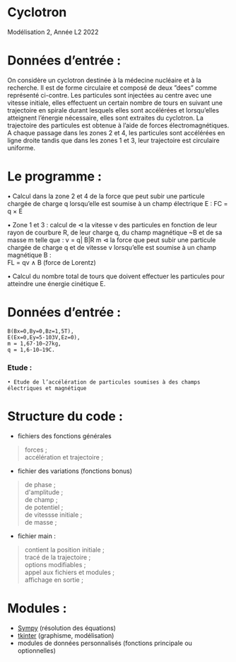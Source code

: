 # Cyclotron
Modélisation 2, Année L2 2022


# Données d’entrée :
On considère un cyclotron destinée à la
médecine nucléaire et à la recherche. Il est
de forme circulaire et composé de deux
”dees” comme représenté ci-contre. Les
particules sont injectées au centre avec une
vitesse initiale, elles effectuent un certain
nombre de tours en suivant une trajectoire en spirale durant lesquels elles sont
accélérées et lorsqu’elles atteignent l’énergie
nécessaire, elles sont extraites du cyclotron.
La trajectoire des particules est obtenue à l’aide de forces électromagnétiques. A
chaque passage dans les zones 2 et 4, les particules sont accélérées en ligne droite
tandis que dans les zones 1 et 3, leur trajectoire est circulaire uniforme.
# Le programme :
• Calcul dans la zone 2 et 4 de la force que peut subir une particule
chargée de charge q lorsqu’elle est soumise à un champ électrique
E : FC = q × E

• Zone 1 et 3 : calcul de
  ⊲ la vitesse v des particules en fonction de leur rayon de courbure
R, de leur charge q, du champ magnétique ~B et de sa masse m telle
que : v = q| B|R
m
  ⊲ la force que peut subir une particule chargée de charge q et
de vitesse v lorsqu’elle est soumise à un champ magnétique B :\
FL = qv ∧ B (force de Lorentz)

• Calcul du nombre total de tours que doivent effectuer les particules pour atteindre une énergie cinétique E.
# Données d’entrée :
    B(Bx=0,By=0,Bz=1,5T),
    E(Ex=0,Ey=5·103V,Ez=0),
    m = 1,67·10−27kg,
    q = 1,6·10−19C.

### Etude :
    • Etude de l’accélération de particules soumises à des champs électriques et magnétique
    
# Structure du code :

- fichiers des fonctions générales
> forces ;\
> accélération et trajectoire ;

- fichier des variations (fonctions bonus)
> de phase ;\
> d'amplitude ;\
> de champ ;\
> de potentiel ;\
> de vitessse initiale ;\
> de masse ;

- fichier main :
> contient la position initiale ;\
> tracé de la trajectoire ;\
> options modifiables ;\
> appel aux fichiers et modules ;\
> affichage en sortie ;

# Modules :
- [Sympy](https://docs.sympy.org/latest/index.html) (résolution des équations)
- [tkinter](http://tkinter.fdex.eu/) (graphisme, modélisation)
- modules de données personnalisés (fonctions principale ou optionnelles)
